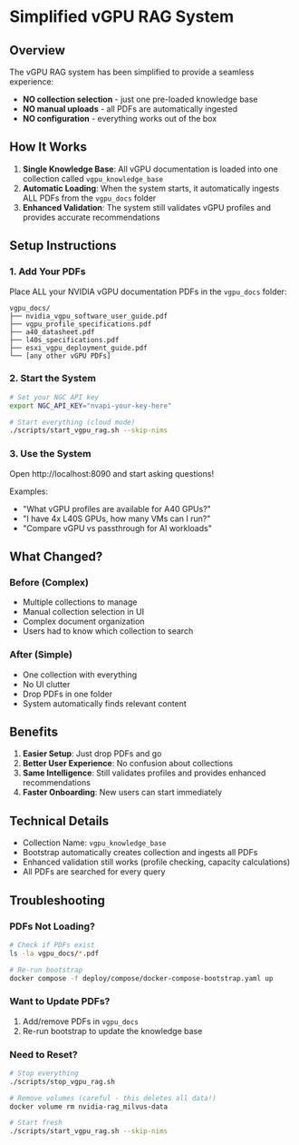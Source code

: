 # Simplified vGPU RAG System

## Overview

The vGPU RAG system has been simplified to provide a seamless experience:
- **NO collection selection** - just one pre-loaded knowledge base
- **NO manual uploads** - all PDFs are automatically ingested
- **NO configuration** - everything works out of the box

## How It Works

1. **Single Knowledge Base**: All vGPU documentation is loaded into one collection called `vgpu_knowledge_base`
2. **Automatic Loading**: When the system starts, it automatically ingests ALL PDFs from the `vgpu_docs` folder
3. **Enhanced Validation**: The system still validates vGPU profiles and provides accurate recommendations

## Setup Instructions

### 1. Add Your PDFs

Place ALL your NVIDIA vGPU documentation PDFs in the `vgpu_docs` folder:

```
vgpu_docs/
├── nvidia_vgpu_software_user_guide.pdf
├── vgpu_profile_specifications.pdf
├── a40_datasheet.pdf
├── l40s_specifications.pdf
├── esxi_vgpu_deployment_guide.pdf
└── [any other vGPU PDFs]
```

### 2. Start the System

```bash
# Set your NGC API key
export NGC_API_KEY="nvapi-your-key-here"

# Start everything (cloud mode)
./scripts/start_vgpu_rag.sh --skip-nims
```

### 3. Use the System

Open http://localhost:8090 and start asking questions!

Examples:
- "What vGPU profiles are available for A40 GPUs?"
- "I have 4x L40S GPUs, how many VMs can I run?"
- "Compare vGPU vs passthrough for AI workloads"

## What Changed?

### Before (Complex)
- Multiple collections to manage
- Manual collection selection in UI
- Complex document organization
- Users had to know which collection to search

### After (Simple)
- One collection with everything
- No UI clutter
- Drop PDFs in one folder
- System automatically finds relevant content

## Benefits

1. **Easier Setup**: Just drop PDFs and go
2. **Better User Experience**: No confusion about collections
3. **Same Intelligence**: Still validates profiles and provides enhanced recommendations
4. **Faster Onboarding**: New users can start immediately

## Technical Details

- Collection Name: `vgpu_knowledge_base`
- Bootstrap automatically creates collection and ingests all PDFs
- Enhanced validation still works (profile checking, capacity calculations)
- All PDFs are searched for every query

## Troubleshooting

### PDFs Not Loading?
```bash
# Check if PDFs exist
ls -la vgpu_docs/*.pdf

# Re-run bootstrap
docker compose -f deploy/compose/docker-compose-bootstrap.yaml up
```

### Want to Update PDFs?
1. Add/remove PDFs in `vgpu_docs`
2. Re-run bootstrap to update the knowledge base

### Need to Reset?
```bash
# Stop everything
./scripts/stop_vgpu_rag.sh

# Remove volumes (careful - this deletes all data!)
docker volume rm nvidia-rag_milvus-data

# Start fresh
./scripts/start_vgpu_rag.sh --skip-nims
``` 